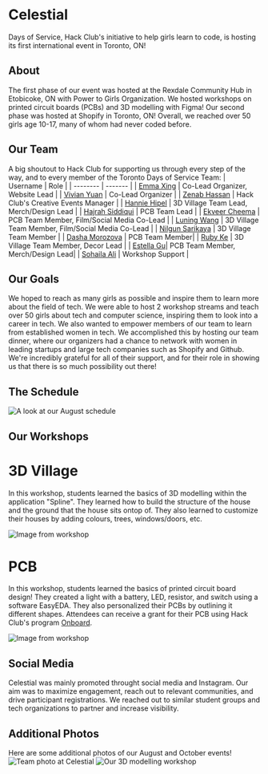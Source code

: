 # Celestial
Days of Service, Hack Club's initiative to help girls learn to code, is hosting its first international event in Toronto, ON!

## About
The first phase of our event was hosted at the Rexdale Community Hub in Etobicoke, ON with Power to Girls Organization. We hosted workshops on printed circuit boards (PCBs) and 3D modelling with Figma! Our second phase was hosted at Shopify in Toronto, ON! Overall, we reached over 50 girls age 10-17, many of whom had never coded before.

## Our Team
A big shoutout to Hack Club for supporting us through every step of the way, and to every member of the Toronto Days of Service Team:
| Username    | Role |
| -------- | ------- |
| [Emma Xing](https://github.com/emma-x1) | Co-Lead Organizer, Website Lead |
| [Vivian Yuan](https://github.com/vvireless) | Co-Lead Organizer |
| [Zenab Hassan]() | Hack Club's Creative Events Manager |
| [Hannie Hipel]() | 3D Village Team Lead, Merch/Design Lead |
| [Hajrah Siddiqui]() | PCB Team Lead |
| [Ekveer Cheema]() | PCB Team Member, Film/Social Media Co-Lead |
| [Luning Wang]() | 3D Village Team Member, Film/Social Media Co-Lead |
| [Nilgun Sarikaya]() | 3D Village Team Member |
| [Dasha Morozova]() | PCB Team Member|
| [Ruby Ke]() | 3D Village Team Member, Decor Lead |
| [Estella Gu]()| PCB Team Member, Merch/Design Lead|
| [Sohaila Ali]() | Workshop Support |

## Our Goals
We hoped to reach as many girls as possible and inspire them to learn more about the field of tech. We were able to host 2 workshop streams and teach over 50 girls about tech and computer science, inspiring them to look into a career in tech. 
We also wanted to empower members of our team to learn from established women in tech. We accomplished this by hosting our team dinner, where our organizers had a chance to network with women in leading startups and large tech companies such as Shopify and Github. We're incredibly grateful for all of their support, and for their role in showing us that there is so much possibility out there!

## The Schedule
![A look at our August schedule](https://cloud-o20lxiuo7-hack-club-bot.vercel.app/0screenshot_2024-10-24_at_10.10.35___am.png)

## Our Workshops

# 3D Village
In this workshop, students learned the basics of 3D modelling within the application "Spline". They learned how to build the structure of the house and the ground that the house sits ontop of. They also learned to customize their houses by adding colours, trees, windows/doors, etc.

![Image from workshop](https://github.com/user-attachments/assets/db2f440f-e005-4cb1-9764-2e825d61cc3b)

# PCB
In this workshop, students learned the basics of printed circuit board design! They created a light with a battery, LED, resistor, and switch using a software EasyEDA. They also personalized their PCBs by outlining it different shapes. Attendees can receive a grant for their PCB using Hack Club's program [Onboard](https://github.com/hackclub/OnBoard).

![Image from workshop](https://cloud-37y6tsj42-hack-club-bot.vercel.app/0pcbworkshopimg.png)


## Social Media
Celestial was mainly promoted throught social media and Instagram. Our aim was to maximize engagement, reach out to relevant communities, and drive participant registrations. We reached out to similar student groups and tech organizations to partner and increase visibility. 

## Additional Photos
Here are some additional photos of our August and October events! 
![Team photo at Celestial](https://cloud-jv9ymyzs9-hack-club-bot.vercel.app/0img_4886.jpg)
![Our 3D modelling workshop](https://cloud-jv9ymyzs9-hack-club-bot.vercel.app/1img_9768.jpg)

